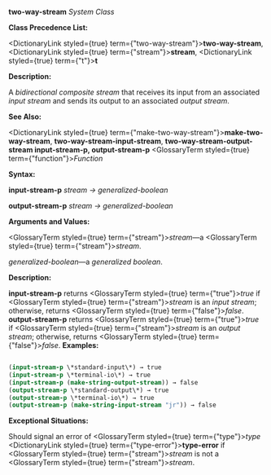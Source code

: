 **two-way-stream** *System Class* 



**Class Precedence List:** 



<DictionaryLink styled={true} term={"two-way-stream"}><b>two-way-stream</b></DictionaryLink>, <DictionaryLink styled={true} term={"stream"}><b>stream</b></DictionaryLink>, <DictionaryLink styled={true} term={"t"}><b>t</b></DictionaryLink> 



**Description:** 



A *bidirectional composite stream* that receives its input from an associated *input stream* and sends its output to an associated *output stream*. 



**See Also:** 



<DictionaryLink styled={true} term={"make-two-way-stream"}><b>make-two-way-stream</b></DictionaryLink>, **two-way-stream-input-stream**, **two-way-stream-output-stream input-stream-p, output-stream-p** <GlossaryTerm styled={true} term={"function"}><i>Function</i></GlossaryTerm> 



**Syntax:** 



**input-stream-p** *stream → generalized-boolean* 



**output-stream-p** *stream → generalized-boolean* 



**Arguments and Values:** 



<GlossaryTerm styled={true} term={"stream"}><i>stream</i></GlossaryTerm>—a <GlossaryTerm styled={true} term={"stream"}><i>stream</i></GlossaryTerm>. 



*generalized-boolean*—a *generalized boolean*. 



**Description:** 



**input-stream-p** returns <GlossaryTerm styled={true} term={"true"}><i>true</i></GlossaryTerm> if <GlossaryTerm styled={true} term={"stream"}><i>stream</i></GlossaryTerm> is an *input stream*; otherwise, returns <GlossaryTerm styled={true} term={"false"}><i>false</i></GlossaryTerm>. **output-stream-p** returns <GlossaryTerm styled={true} term={"true"}><i>true</i></GlossaryTerm> if <GlossaryTerm styled={true} term={"stream"}><i>stream</i></GlossaryTerm> is an *output stream*; otherwise, returns <GlossaryTerm styled={true} term={"false"}><i>false</i></GlossaryTerm>. **Examples:**
```lisp

(input-stream-p \*standard-input\*) → true 
(input-stream-p \*terminal-io\*) → true 
(input-stream-p (make-string-output-stream)) → false 
(output-stream-p \*standard-output\*) → true 
(output-stream-p \*terminal-io\*) → true 
(output-stream-p (make-string-input-stream "jr")) → false 

```
**Exceptional Situations:** 



Should signal an error of <GlossaryTerm styled={true} term={"type"}><i>type</i></GlossaryTerm> <DictionaryLink styled={true} term={"type-error"}><b>type-error</b></DictionaryLink> if <GlossaryTerm styled={true} term={"stream"}><i>stream</i></GlossaryTerm> is not a <GlossaryTerm styled={true} term={"stream"}><i>stream</i></GlossaryTerm>. 







 



 



